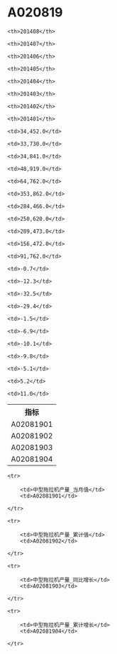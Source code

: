 A020819
======


<table>

<tr>
    <th>指标</th>
    
    <th>201408</th>
    
    <th>201407</th>
    
    <th>201406</th>
    
    <th>201405</th>
    
    <th>201404</th>
    
    <th>201403</th>
    
    <th>201402</th>
    
    <th>201401</th>
    
</tr>


<tr>
    <td>A02081901</td>
    
    <td>34,452.0</td>
    
    <td>33,730.0</td>
    
    <td>34,841.0</td>
    
    <td>48,919.0</td>
    
    <td>64,762.0</td>
    

</tr>

<tr>
    <td>A02081902</td>
    
    <td>353,862.0</td>
    
    <td>284,466.0</td>
    
    <td>250,620.0</td>
    
    <td>209,473.0</td>
    
    <td>156,472.0</td>
    
    <td>91,762.0</td>
    

</tr>

<tr>
    <td>A02081903</td>
    
    <td>-0.7</td>
    
    <td>-12.3</td>
    
    <td>-32.5</td>
    
    <td>-29.4</td>
    
    <td>-1.5</td>
    

</tr>

<tr>
    <td>A02081904</td>
    
    <td>-6.9</td>
    
    <td>-10.1</td>
    
    <td>-9.8</td>
    
    <td>-5.1</td>
    
    <td>5.2</td>
    
    <td>11.0</td>
    

</tr>


</table>

<table>
    
    <tr>

        <td>中型拖拉机产量_当月值</td>
        <td>A02081901</td>

    </tr>
    
    <tr>

        <td>中型拖拉机产量_累计值</td>
        <td>A02081902</td>

    </tr>
    
    <tr>

        <td>中型拖拉机产量_同比增长</td>
        <td>A02081903</td>

    </tr>
    
    <tr>

        <td>中型拖拉机产量_累计增长</td>
        <td>A02081904</td>

    </tr>
    
</table>